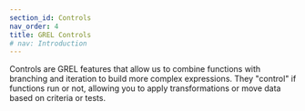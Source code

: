 ```yaml
---
section_id: Controls
nav_order: 4
title: GREL Controls
# nav: Introduction
---
```


Controls are GREL features that allow us to combine functions with branching and iteration to build more complex expressions. 
They "control" if functions run or not, allowing you to apply transformations or move data based on criteria or tests.
